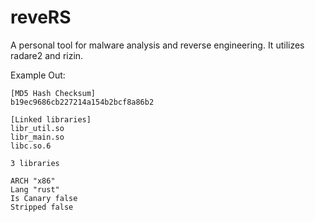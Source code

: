 # reveRS

A personal tool for malware analysis and reverse engineering. It utilizes radare2 and rizin. 

Example Out:
````
[MD5 Hash Checksum]
b19ec9686cb227214a154b2bcf8a86b2

[Linked libraries]
libr_util.so
libr_main.so
libc.so.6

3 libraries

ARCH "x86"
Lang "rust"
Is Canary false
Stripped false
````

